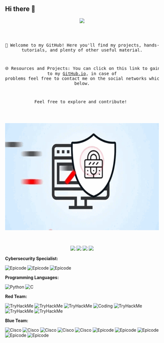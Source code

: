 ## Hi there 👋

<div align="center">
<img src="https://readme-typing-svg.demolab.com?font=Inconsolata&weight=500&size=50&duration=4000&pause=300&color=A7A459&center=true&vCenter=true&multiline=true&repeat=false&random=false&width=1300&height=140&lines=Hello!;I'm+Maurizio%2C+a+cybersecurity+specialist+%E2%9C%A9" width="70%" />
<br><br>
<pre>
    
👋 Welcome to my GitHub!
Here you'll find my projects, hands-on tutorials, and plenty of other useful material.

🌐 Resources and Projects:
You can click on this link to gain access to my [GitHub.io](https://sweeney189.github.io/),
in case of problems feel free to contact me on the social networks 
which you find below.

Feel free to explore and contribute!
</pre>
<br><br>
<img src="https://github.com/sweeney189/sweeney189/blob/2dfc218769f712dbd1c482cc072bf4f5ec22da71/Shield.gif" height="350" />
<br><br><br>
    
[![](https://img.shields.io/badge/linkedin-0a66c2?logo=linkedin)](https://www.linkedin.com/in/mauriziomarcantoni/)
[![](https://img.shields.io/badge/Tryhackme-6364ff?logo=tryhackme)](https://tryhackme.com/p/sweeney1989)
[![](https://img.shields.io/badge/osu!-ff66ab)](https://osu.ppy.sh/users/4606212)
[![](https://img.shields.io/badge/enka.network-69899c)](https://enka.network/u/Inng/1A4HU1/10000069/1985924/)
</div>




**Cybersecurity Specialist:**

![Epicode](https://img.shields.io/badge/OperatingSystems-Windows/Linux-informational?style=flat&logo=kalilinux&logoColor=white&color=6aa6f8)
![Epicode](https://img.shields.io/badge/VulnerabilityAssessment-PenetrationTesting-informational?style=flat&logo=openaccess&logoColor=white&color=6aa6f8)
![Epicode](https://img.shields.io/badge/Networking-NetworkConfiguration-informational?style=flat&logo=enpass&logoColor=white&color=6aa6f8)

**Programming Languages:**

![Python](https://img.shields.io/badge/Code-Python-informational?style=flat&logo=python&logoColor=white&color=6aa6f8)
![C](https://img.shields.io/badge/Code-C-informational?style=flat&logo=C&logoColor=white&color=6aa6f8)

**Red Team:**

![TryHackMe](https://img.shields.io/badge/Jr.Pentester-OWASP-informational?style=flat&logo=tryhackme&logoColor=white&color=6aa6f8)
![TryHackMe](https://img.shields.io/badge/WebFundamentals-BurpSuite-informational?style=flat&logo=burpsuite&logoColor=white&color=6aa6f8)
![TryHackMe](https://img.shields.io/badge/Jr.Pentester-Metasploit-informational?style=flat&logo=tryhackme&logoColor=white&color=6aa6f8)
![Coding](https://img.shields.io/badge/Scripting-Powershell&Bash-informational?style=flat&logo=gnubash&logoColor=white&color=6aa6f8)
![TryHackMe](https://img.shields.io/badge/WebFundamentals-SQLi-informational?style=flat&logo=tryhackme&logoColor=white&color=6aa6f8)
![TryHackMe](https://img.shields.io/badge/WebFundamentals-XSS-informational?style=flat&logo=tryhackme&logoColor=white&color=6aa6f8)
![TryHackMe](https://img.shields.io/badge/Jr.Pentester-PrivilegeEscalation-informational?style=flat&logo=tryhackme&logoColor=white&color=6aa6f8)

**Blue Team:**

![Cisco](https://img.shields.io/badge/NetworkDefense-Firewall-informational?style=flat&logo=cisco&logoColor=white&color=6aa6f8)
![Cisco](https://img.shields.io/badge/NetworkDefense-Hardening-informational?style=flat&logo=cisco&logoColor=white&color=6aa6f8)
![Cisco](https://img.shields.io/badge/NetworkDefense-SecurityControls-informational?style=flat&logo=cisco&logoColor=white&color=6aa6f8)
![Cisco](https://img.shields.io/badge/NetworkDefense-IncidentResponse-informational?style=flat&logo=cisco&logoColor=white&color=6aa6f8)
![Cisco](https://img.shields.io/badge/RiskManagement-RiskAssessment-informational?style=flat&logo=cisco&logoColor=white&color=6aa6f8)
![Epicode](https://img.shields.io/badge/BlueTeam-DigitalForensics-informational?style=flat&logo=cisco&logoColor=white&color=6aa6f8)
![Epicode](https://img.shields.io/badge/BlueTeam-VulnerabilityManagement-informational?style=flat&logo=cisco&logoColor=white&color=6aa6f8)
![Epicode](https://img.shields.io/badge/BlueTeam-ThreatHunting-informational?style=flat&logo=keepassxc&logoColor=white&color=6aa6f8)
![Epicode](https://img.shields.io/badge/BlueTeam-Wireshark-informational?style=flat&logo=wireshark&logoColor=white&color=6aa6f8)
![Epicode](https://img.shields.io/badge/BlueTeam-Reporting&Analysis-informational?style=flat&logo=bookstack&logoColor=white&color=6aa6f8)

### 
